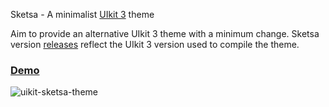 Sketsa - A minimalist [UIkit 3](https://getuikit.com/) theme

Aim to provide an alternative UIkit 3 theme with a minimum change. Sketsa version [releases](https://github.com/qaharmdz/sketsa/releases) reflect the UIkit 3 version used to compile the theme.

### [Demo](https://qaharmdz.github.io/sketsa/)

![uikit-sketsa-theme](https://user-images.githubusercontent.com/707089/51200872-38e0f380-192d-11e9-8206-17e7149d56df.png)
